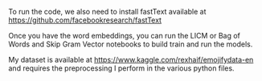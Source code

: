 To run the code, we also need to install fastText available at https://github.com/facebookresearch/fastText

Once you have the word embeddings, you can run the LICM or Bag of Words and Skip Gram Vector
notebooks to build train and run the models.

My dataset is available at https://www.kaggle.com/rexhaif/emojifydata-en and requires the preprocessing
I perform in the various python files.
